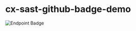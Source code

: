 # cx-sast-github-badge-demo

![Endpoint Badge](https://img.shields.io/endpoint?url=https%3A%2F%2F0676-54-86-52-173.ngrok-free.app%2Fbadge%2F16&style=plastic)
